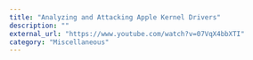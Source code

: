 ```yaml
---
title: "Analyzing and Attacking Apple Kernel Drivers"
description: ""
external_url: "https://www.youtube.com/watch?v=07VqX4bbXTI"
category: "Miscellaneous"
---
```

